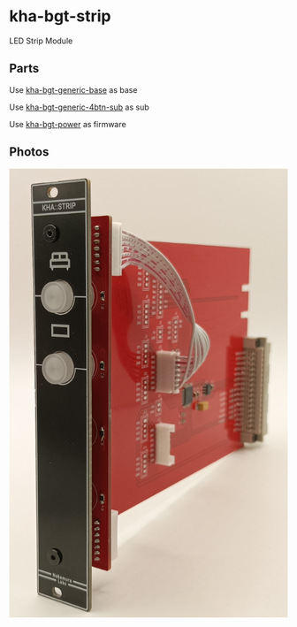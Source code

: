 # kha-bgt-strip

LED Strip Module

## Parts

Use [kha-bgt-generic-base](../../kha-bgt-misc/kha-bgt-generic-base/) as base

Use [kha-bgt-generic-4btn-sub](../../kha-bgt-misc/kha-bgt-generic-4btn-sub/) as sub

Use [kha-bgt-power](../kha-bgt-power/) as firmware

## Photos

<img src="kha-bgt-strip-photo.jpg" width="800"/>
